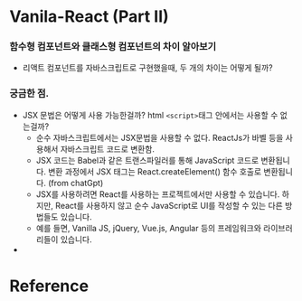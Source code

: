 # Vanila-React (Part II)

### 함수형 컴포넌트와 클래스형 컴포넌트의 차이 알아보기
 - 리액트 컴포넌트를 자바스크립트로 구현했을때, 두 개의 차이는 어떻게 될까?

### 궁금한 점.
 - JSX 문법은 어떻게 사용 가능한걸까? html `<script>`태그 안에서는 사용할 수 없는걸까?
    - 순수 자바스크립트에서는 JSX문법을 사용할 수 없다. ReactJs가 바벨 등을 사용해서 자바스크립트 코드로 변환함.
    - JSX 코드는 Babel과 같은 트랜스파일러를 통해 JavaScript 코드로 변환됩니다. 변환 과정에서 JSX 태그는 React.createElement() 함수 호출로 변환됩니다. (from chatGpt)
    - JSX를 사용하려면 React를 사용하는 프로젝트에서만 사용할 수 있습니다. 하지만, React를 사용하지 않고 순수 JavaScript로 UI를 작성할 수 있는 다른 방법들도 있습니다.
    - 예를 들면, Vanilla JS, jQuery, Vue.js, Angular 등의 프레임워크와 라이브러리들이 있습니다. 
 - 

 # Reference
